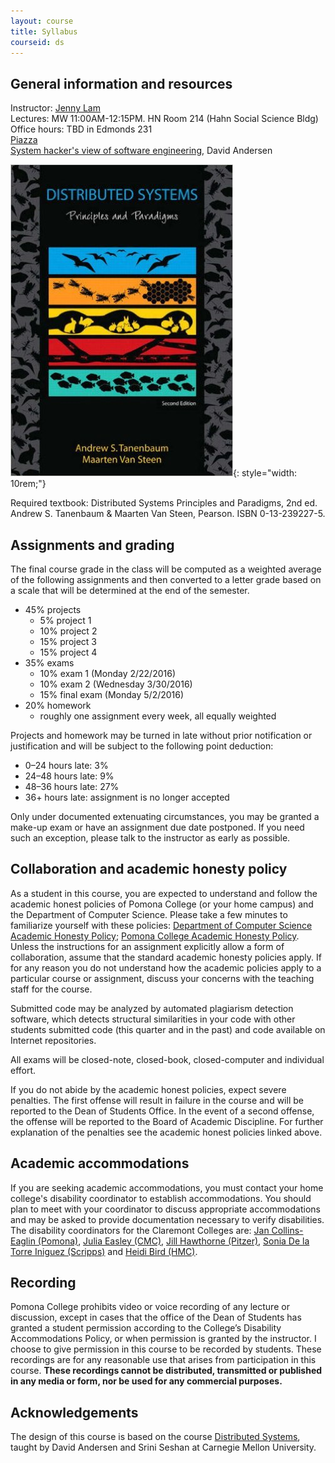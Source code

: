 ```yaml
---
layout: course
title: Syllabus
courseid: ds
---
```


## General information and resources

Instructor: [Jenny Lam](mailto:jenny.lam@pomona.edu)  
Lectures: MW  11:00AM-12:15PM. HN Room 214 (Hahn Social Science Bldg)  
Office hours: TBD in Edmonds 231  
[Piazza](HTTP://WWW.piazza.com/pomona/spring2016/cs189a)  
[System hacker's view of software engineering](http://www.cs.cmu.edu/~dga/systems-se.pdf), David Andersen

![textbook cover](textbook.jpg){: style="width: 10rem;"}

Required textbook: Distributed Systems Principles and Paradigms, 2nd ed. Andrew S. Tanenbaum & Maarten Van Steen, Pearson. ISBN 0-13-239227-5.

## Assignments and grading

The final course grade in the class will be computed as a weighted average of the following assignments and then converted to a letter grade based on a scale that will be determined at the end of the semester.

* 45% projects
  * 5% project 1
  * 10% project 2
  * 15% project 3
  * 15% project 4
* 35% exams
  * 10% exam 1 (Monday 2/22/2016)
  * 10% exam 2 (Wednesday 3/30/2016)
  * 15% final exam (Monday 5/2/2016)
* 20% homework
  * roughly one assignment every week, all equally weighted

Projects and homework may be turned in late without prior notification or justification and will be subject to the following point deduction:

* 0&ndash;24 hours late: 3%
* 24&ndash;48 hours late: 9%
* 48&ndash;36 hours late: 27%
* 36+ hours late: assignment is no longer accepted

Only under documented extenuating circumstances, you may be granted a make-up exam or have an assignment due date postponed. If you need such an exception, please talk to the instructor as early as possible.

## Collaboration and academic honesty policy

As a student in this course, you are expected to understand and follow the academic honest policies of Pomona College (or your home campus) and the Department of Computer Science. Please take a few minutes to familiarize yourself with these policies:
[Department of Computer Science Academic Honesty Policy](//www.cs.pomona.edu/academichonesty); [Pomona College Academic Honesty Policy](http://catalog.pomona.edu/content.php?catoid=7&navoid=394).
Unless the instructions for an assignment explicitly allow a form of collaboration, assume that the standard academic honesty policies apply. If for any reason you do not understand how the academic policies apply to a particular course or assignment, discuss your concerns with the teaching staff for the course.

Submitted code may be analyzed by automated plagiarism detection software, which detects structural similarities in your code with other students submitted code (this quarter and in the past) and code available on Internet repositories.

All exams will be closed-note, closed-book, closed-computer and individual effort.

If you do not abide by the academic honest policies, expect severe penalties. The first offense will result in failure in the course and will be reported to the Dean of Students Office. In the event of a second offense, the offense will be reported to the Board of Academic Discipline. For further explanation of the penalties see the academic honest policies linked above.

## Academic accommodations

If you are seeking academic accommodations, you must contact your home college's disability coordinator to establish accommodations. You should plan to meet with your coordinator to discuss appropriate accommodations and may be asked to provide documentation necessary to verify disabilities. The disability coordinators for the Claremont Colleges are:
<a href='mailto:Jan.Collins-Eaglin@pomona.edu'>Jan Collins-Eaglin (Pomona)</a>,
<a href='mailto:julia.easley@claremontmckenna.edu'>Julia Easley (CMC)</a>,
<a href='mailto:Jill_Hawthorne@pitzer.edu'>Jill Hawthorne (Pitzer)</a>,
<a href='mailto:sdelator@scrippscollege.edu'>Sonia De la Torre Iniguez (Scripps)</a> and
<a href='mailto:hbird@hmc.edu'>Heidi Bird (HMC)</a>.

## Recording
Pomona College prohibits video or voice recording of any lecture or discussion, except in cases that the office of the Dean of Students has granted a student permission according to the College’s Disability Accommodations Policy, or when permission is granted by the instructor. I choose to give permission in this course to be recorded by students. These recordings are for any reasonable use that arises from participation in this course. __These recordings cannot be distributed, transmitted or published in any media or form, nor be used for any commercial purposes.__

## Acknowledgements

The design of this course is based on the course [Distributed Systems](http://www.cs.cmu.edu/~dga/15-440/S14), taught by David Andersen and Srini Seshan at Carnegie Mellon University.
